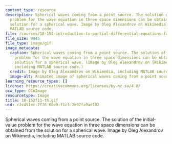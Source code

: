 ```yaml
---
content_type: resource
description: Spherical waves coming from a point source. The solution of the initial-value
  problem for the wave equation in three space dimensions can be obtained from the
  solution for a spherical wave. Image by Oleg Alexandrov on Wikimedia, including
  MATLAB source code.
file: /courses/18-152-introduction-to-partial-differential-equations-fall-2011/c2c451ec7f7660e9f1c32e97fa9ae192_18-152f11-th.gif
file_size: 9445
file_type: image/gif
image_metadata:
  caption: Spherical waves coming from a point source. The solution of the initial-value
    problem for the wave equation in three space dimensions can be obtained from the
    solution for a spherical wave. (Image by Oleg Alexandrov on [Wikimedia](http://commons.wikimedia.org/wiki/File:Spherical_wave2.gif),
    including MATLAB source code.)
  credit: Image by Oleg Alexandrov on Wikimedia, including MATLAB source code.
  image-alt: Animated image of spherical waves coming from a point source.
learning_resource_types: []
license: https://creativecommons.org/licenses/by-nc-sa/4.0/
ocw_type: OCWImage
resourcetype: Image
title: 18-152f11-th.gif
uid: c2c451ec-7f76-60e9-f1c3-2e97fa9ae192
---
```

Spherical waves coming from a point source. The solution of the initial-value problem for the wave equation in three space dimensions can be obtained from the solution for a spherical wave. Image by Oleg Alexandrov on Wikimedia, including MATLAB source code.